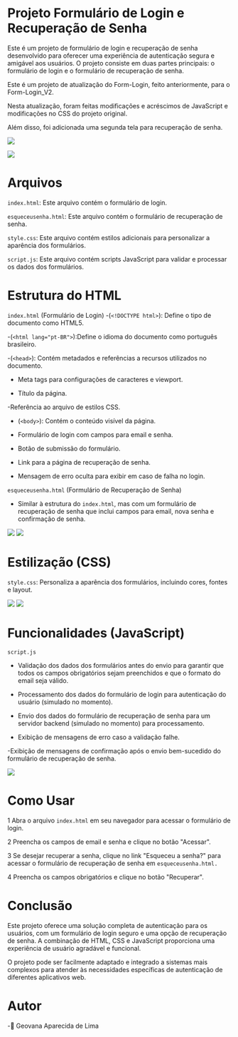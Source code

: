 # Projeto Formulário de Login e Recuperação de Senha 
Este é um projeto de formulário de login e recuperação de senha desenvolvido para oferecer uma experiência de autenticação segura e amigável aos usuários. O projeto consiste em duas partes principais: o formulário de login e o formulário de recuperação de senha.

Este é um projeto de atualização do Form-Login, feito anteriormente, para o Form-Login_V2.

Nesta atualização, foram feitas modificações e acréscimos de JavaScript e modificações no CSS do projeto original. 

Além disso, foi adicionada uma segunda tela para recuperação de senha.

![](imagens/telaprincipal.png)

![](imagens/recupera%C3%A7%C3%A3o.png)

# Arquivos
`index.html`: Este arquivo contém o formulário de login.

`esqueceusenha.html`: Este arquivo contém o formulário de recuperação de senha.

`style.css`: Este arquivo contém estilos adicionais para personalizar a aparência dos formulários.

`script.js`: Este arquivo contém scripts JavaScript para validar e processar os dados dos formulários.

# Estrutura do HTML
`index.html` (Formulário de Login)
-(`<!DOCTYPE html>`): Define o tipo de documento como HTML5.

-(`<html lang="pt-BR">`):Define o idioma do documento como português brasileiro.

-(`<head>`): Contém metadados e referências a recursos utilizados no documento.

- Meta tags para configurações de caracteres e viewport.

- Título da página.

-Referência ao arquivo de estilos CSS.

- (`<body>`): Contém o conteúdo visível da página.

- Formulário de login com campos para email e senha.

- Botão de submissão do formulário.

- Link para a página de recuperação de senha.

- Mensagem de erro oculta para exibir em caso de falha no login.

`esqueceusenha.html` (Formulário de Recuperação de Senha)

- Similar à estrutura do `index.html`, mas com um formulário de recuperação de senha que inclui campos para email, nova senha e confirmação de senha.

![](imagens/1.png)
![](imagens/2.png)

# Estilização (CSS)

`style.css`: Personaliza a aparência dos formulários, incluindo cores, fontes e layout.

![](imagens/3.png)
![](imagens/4.png)
# Funcionalidades (JavaScript)

`script.js`

- Validação dos dados dos formulários antes do envio para garantir que todos os campos obrigatórios sejam preenchidos e que o formato do email seja válido.

- Processamento dos dados do formulário de login para autenticação do usuário (simulado no momento).

- Envio dos dados do formulário de recuperação de senha para um servidor backend (simulado no momento) para processamento.

- Exibição de mensagens de erro caso a validação falhe.

-Exibição de mensagens de confirmação após o envio bem-sucedido do formulário de recuperação de senha.

![](imagens/5.png)
# Como Usar

1 Abra o arquivo `index.html` em seu navegador para acessar o formulário de login.

2 Preencha os campos de email e senha e clique no botão "Acessar".

3 Se desejar recuperar a senha, clique no link "Esqueceu a senha?" para acessar o formulário de recuperação de senha em `esqueceusenha.html.`

4 Preencha os campos obrigatórios e clique no botão "Recuperar".

# Conclusão
Este projeto oferece uma solução completa de autenticação para os usuários, com um formulário de login seguro e uma opção de recuperação de senha. A combinação de HTML, CSS e JavaScript proporciona uma experiência de usuário agradável e funcional.

O projeto pode ser facilmente adaptado e integrado a sistemas mais complexos para atender às necessidades específicas de autenticação de diferentes aplicativos web.

# Autor 
-👩 Geovana Aparecida de Lima 
